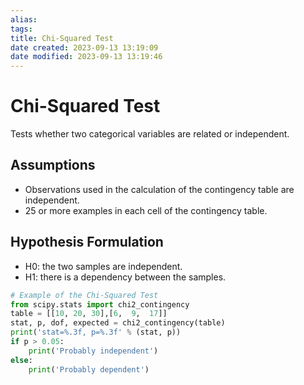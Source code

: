 ```yaml
---
alias: 
tags: 
title: Chi-Squared Test
date created: 2023-09-13 13:19:09
date modified: 2023-09-13 13:19:46
---
```


# Chi-Squared Test

Tests whether two categorical variables are related or independent.

## Assumptions

- Observations used in the calculation of the contingency table are independent.
- 25 or more examples in each cell of the contingency table.

## Hypothesis Formulation

- H0: the two samples are independent.
- H1: there is a dependency between the samples.

```python
# Example of the Chi-Squared Test
from scipy.stats import chi2_contingency
table = [[10, 20, 30],[6,  9,  17]]
stat, p, dof, expected = chi2_contingency(table)
print('stat=%.3f, p=%.3f' % (stat, p))
if p > 0.05:
	print('Probably independent')
else:
	print('Probably dependent')
```